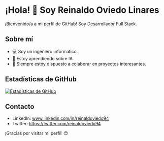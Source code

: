 # ¡Hola! 👋 Soy Reinaldo Oviedo Linares

¡Bienvenido/a a mi perfil de GitHub! Soy Desarrollador Full Stack.

## Sobre mí

- 💻 Soy un ingeniero informatico.
- 🌱 Estoy aprendiendo sobre IA.
- 💬 Siempre estoy dispuesto a colaborar en proyectos interesantes.

## Estadísticas de GitHub

[![Estadísticas de GitHub](https://github-readme-stats.vercel.app/api?username=reinaldoviedo94&show_icons=true&theme=radical)](https://github.com/anuraghazra/github-readme-stats)

## Contacto

- LinkedIn: www.linkedin.com/in/reinaldoviedo94
- Twitter: https://twitter.com/reinaldoviedo94

¡Gracias por visitar mi perfil! 😊

